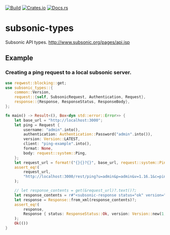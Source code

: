 [![Build](https://img.shields.io/github/actions/workflow/status/diogo464/subsonic-types/rust.yml)]()
[![Crates.io](https://img.shields.io/crates/v/subsonic-types)](https://crates.io/crates/subsonic-types)
[![Docs.rs](https://img.shields.io/docsrs/subsonic-types)](https://docs.rs/subsonic-types)
# subsonic-types

Subsonic API types. <http://www.subsonic.org/pages/api.jsp>

## Example
### Creating a ping request to a local subsonic server.
```rust
use reqwest::blocking::get;
use subsonic_types::{
    common::Version,
    request::{self, SubsonicRequest, Authentication, Request},
    response::{Response, ResponseStatus, ResponseBody},
};

fn main() -> Result<(), Box<dyn std::error::Error>> {
    let base_url = "http://localhost:3000";
    let ping = Request {
        username: "admin".into(),
        authentication: Authentication::Password("admin".into()),
        version: Version::LATEST,
        client: "ping-example".into(),
        format: None,
        body: request::system::Ping,
    };
    let request_url = format!("{}{}?{}", base_url, request::system::Ping::PATH, ping.to_query());
    assert_eq!(
        request_url,
        "http://localhost:3000/rest/ping?u=admin&p=admin&v=1.16.1&c=ping-example"
    );

    // let response_contents = get(&request_url)?.text()?;
    let response_contents = r#"<subsonic-response status="ok" version="1.16.1"></subsonic-response>"#;
    let response = Response::from_xml(response_contents)?;
    assert_eq!(
        response,
        Response { status: ResponseStatus::Ok, version: Version::new(1, 16, 1), body: ResponseBody::Empty }
    );
    Ok(())
}
```
